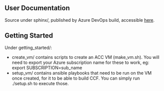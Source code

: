 User Documentation
------------------

Source under sphinx/, published by Azure DevOps build, accessible [here](https://ccfdoc.z6.web.core.windows.net/).

Getting Started
---------------

Under getting_started/:
 * create_vm/ contains scripts to create an ACC VM (make_vm.sh).
   You will need to export your Azure subscription name for these to work, eg: export SUBSCRIPTION=sub_name
 * setup_vm/ contains ansible playbooks that need to be run on the VM once created,
   for it to be able to build CCF.
   You can simply run ./setup.sh to execute those.
